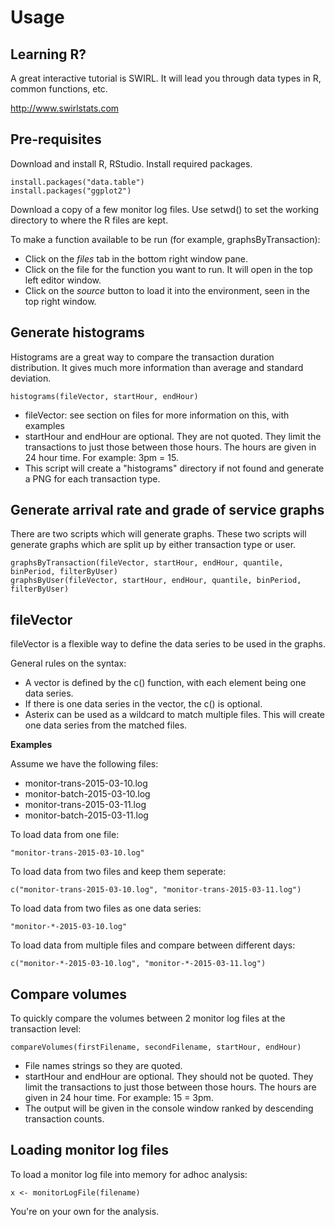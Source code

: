 Usage
=====

Learning R?
-----------
A great interactive tutorial is SWIRL. It will lead you through data types in R, common functions, etc.

http://www.swirlstats.com

Pre-requisites
--------------
Download and install R, RStudio.
Install required packages.
```
install.packages("data.table")
install.packages("ggplot2")
```

Download a copy of a few monitor log files.
Use setwd() to set the working directory to where the R files are kept.

To make a function available to be run (for example, graphsByTransaction):

* Click on the _files_ tab in the bottom right window pane.
* Click on the file for the function you want to run. It will open in the top left editor window.
* Click on the _source_ button to load it into the environment, seen in the top right window.

Generate histograms
-------------------
Histograms are a great way to compare the transaction duration distribution. It gives much more information than average and standard deviation.
```
histograms(fileVector, startHour, endHour)
```

* fileVector: see section on files for more information on this, with examples
* startHour and endHour are optional.  They are not quoted.  They limit the transactions to just those between those hours.  The hours are given in 24 hour time.  For example: 3pm = 15.
* This script will create a "histograms" directory if not found and generate a PNG for each transaction type.

Generate arrival rate and grade of service graphs
-------------------------------------------------
There are two scripts which will generate graphs.  These two scripts will generate graphs which are split up by either transaction type or user.
```
graphsByTransaction(fileVector, startHour, endHour, quantile, binPeriod, filterByUser)
graphsByUser(fileVector, startHour, endHour, quantile, binPeriod, filterByUser)
```

fileVector
----------
fileVector is a flexible way to define the data series to be used in the graphs.

General rules on the syntax:

* A vector is defined by the c() function, with each element being one data series.
* If there is one data series in the vector, the c() is optional.
* Asterix can be used as a wildcard to match multiple files. This will create one data series from the matched files.

**Examples**

Assume we have the following files:

* monitor-trans-2015-03-10.log
* monitor-batch-2015-03-10.log
* monitor-trans-2015-03-11.log
* monitor-batch-2015-03-11.log

To load data from one file:
```
"monitor-trans-2015-03-10.log"
```

To load data from two files and keep them seperate:
```
c("monitor-trans-2015-03-10.log", "monitor-trans-2015-03-11.log")
```

To load data from two files as one data series:
```
"monitor-*-2015-03-10.log"
```

To load data from multiple files and compare between different days:
```
c("monitor-*-2015-03-10.log", "monitor-*-2015-03-11.log")
```

Compare volumes
---------------
To quickly compare the volumes between 2 monitor log files at the transaction level:
```
compareVolumes(firstFilename, secondFilename, startHour, endHour)
```
* File names strings so they are quoted.
* startHour and endHour are optional.  They should not be quoted.  They limit the transactions to just those between those hours.  The hours are given in 24 hour time.  For example: 15 = 3pm.
* The output will be given in the console window ranked by descending transaction counts.

Loading monitor log files
-------------------------
To load a monitor log file into memory for adhoc analysis:
```
x <- monitorLogFile(filename)
```
You're on your own for the analysis.

